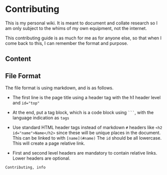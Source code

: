 <h1 id="top">Contributing</h1>

This is my personal wiki. It is meant to document and collate research so I am
only subject to the whims of my own equipment, not the internet.

This contributing guide is as much for me as for anyone else, so that when I
come back to this, I can remember the format and purpose.

<h2 id="content-guidelines">Content</h2>

<h2 id="file-format">File Format</h2>

The file format is using markdown, and is as follows.

-   The first line is the page title using a header tag with the h1 header level
    and `id="top"`

-   At the end, put a tag block, which is a code block using ```` ``` ````, with
    the language indication as `tags`

-   Use standard HTML header tags instead of markdown `#` headers like `<h2
	id="name">Name</h2>` since these will be unique places in the document.
	This can be linked to with `[name](#name)` The `id` should be all
	lowercase.  This will create a page relative link.

-   First and second level headers are mandatory to contain relative links.
    Lower headers are optional.

```tags
Contributing, info
```
